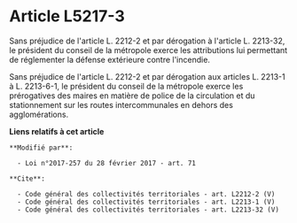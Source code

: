 # Article L5217-3

Sans préjudice de l'article L. 2212-2 et par dérogation à l'article L. 2213-32, le président du conseil de la métropole
exerce les attributions lui permettant de réglementer la défense extérieure contre l'incendie. 

Sans préjudice de l'article L. 2212-2 et par dérogation aux articles L. 2213-1 à L. 2213-6-1, le président du conseil de la
métropole exerce les prérogatives des maires en matière de police de la circulation et du stationnement sur les routes
intercommunales en dehors des agglomérations.

**Liens relatifs à cet article**

	**Modifié par**:

	  - Loi n°2017-257 du 28 février 2017 - art. 71

	**Cite**:

	  - Code général des collectivités territoriales - art. L2212-2 (V)
	  - Code général des collectivités territoriales - art. L2213-1 (V)
	  - Code général des collectivités territoriales - art. L2213-32 (V)

